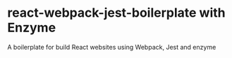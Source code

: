 # react-webpack-jest-boilerplate with Enzyme
A boilerplate for build React websites using Webpack, Jest and enzyme
